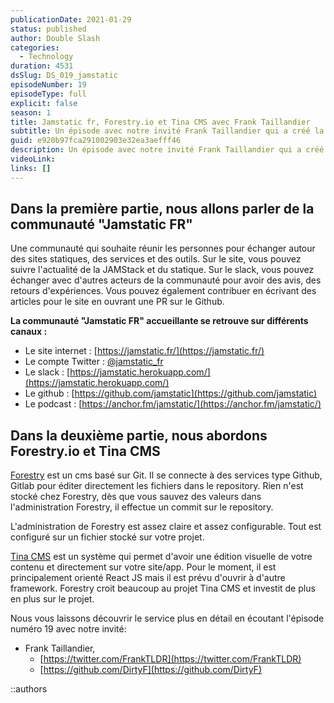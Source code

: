 ```yaml
---
publicationDate: 2021-01-29
status: published
author: Double Slash
categories:
  - Technology
duration: 4531
dsSlug: DS_019_jamstatic
episodeNumber: 19
episodeType: full
explicit: false
season: 1
title: Jamstatic fr, Forestry.io et Tina CMS avec Frank Taillandier
subtitle: Un épisode avec notre invité Frank Taillandier qui a créé la communauté Jamstatic FR et qui travaille pour Forestry.io. Un épisode orienté statique !
guid: e920b97fca291002903e32ea3aefff46
description: Un épisode avec notre invité Frank Taillandier qui a créé la communauté Jamstatic FR et qui travaille pour Forestry.io. Un épisode orienté statique !
videoLink:
links: []
---
```


## Dans la première partie, nous allons parler de la communauté "Jamstatic FR"

Une communauté qui souhaite réunir les personnes pour échanger autour des sites statiques, des services et des outils.
Sur le site, vous pouvez suivre l'actualité de la JAMStack et du statique. Sur le slack, vous pouvez échanger avec d'autres acteurs de la communauté pour avoir des avis, des retours d'expériences.
Vous pouvez également contribuer en écrivant des articles pour le site en ouvrant une PR sur le Github.

**La communauté "Jamstatic FR" accueillante se retrouve sur différents canaux :**

- Le site internet : [https://jamstatic.fr/](https://jamstatic.fr/)
- Le compte Twitter : [@jamstatic_fr](https://twitter.com/jamstatic_fr)
- Le slack : [https://jamstatic.herokuapp.com/](https://jamstatic.herokuapp.com/)
- Le github : [https://github.com/jamstatic](https://github.com/jamstatic)
- Le podcast : [https://anchor.fm/jamstatic/](https://anchor.fm/jamstatic/)

## Dans la deuxième partie, nous abordons Forestry.io et Tina CMS

[Forestry](https://forestry.io/) est un cms basé sur Git. Il se connecte à des services type Github, Gitlab pour éditer directement les fichiers dans le repository. Rien n'est stocké chez Forestry, dès que vous sauvez des valeurs dans l'administration Forestry, il effectue un commit sur le repository.

L'administration de Forestry est assez claire et assez configurable. Tout est configuré sur un fichier stocké sur votre projet.

[Tina CMS](https://tina.io/) est un système qui permet d'avoir une édition visuelle de votre contenu et directement sur votre site/app. Pour le moment, il est principalement orienté React JS mais il est prévu d'ouvrir à d'autre framework.
Forestry croit beaucoup au projet Tina CMS et investit de plus en plus sur le projet.

Nous vous laissons découvrir le service plus en détail en écoutant l'épisode numéro 19 avec notre invité:

- Frank Taillandier,
  - [https://twitter.com/FrankTLDR](https://twitter.com/FrankTLDR)
  - [https://github.com/DirtyF](https://github.com/DirtyF)

::authors
